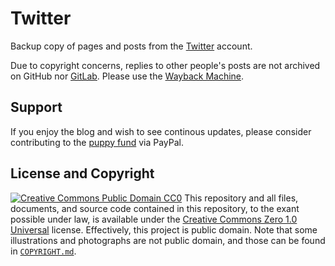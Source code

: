# Twitter
Backup copy of pages and posts from the [Twitter](https://twitter.com/ZaryaTheLaika) account.

Due to copyright concerns, replies to other people's posts are not archived on GitHub nor [GitLab](https://gitlab.com/ZaryaTheLaika/Twitter). Please use the [Wayback Machine](https://web.archive.org/web/*/https://twitter.com/ZaryaTheLaika*).
## Support
If you enjoy the blog and wish to see continous updates, please consider contributing to the [puppy fund](https://paypal.me/bglamours) via PayPal.
## License and Copyright
[![Creative Commons Public Domain CC0](https://licensebuttons.net/p/zero/1.0/80x15.png)](http://creativecommons.org/publicdomain/zero/1.0/)
This repository and all files, documents, and source code contained in this repository, to the exant possible under law, is available under the [Creative Commons Zero 1.0 Universal](http://creativecommons.org/publicdomain/zero/1.0/) license. Effectively, this project is public domain. Note that some illustrations and photographs are not public domain, and those can be found in [`COPYRIGHT.md`](./COPYRIGHT.md).
